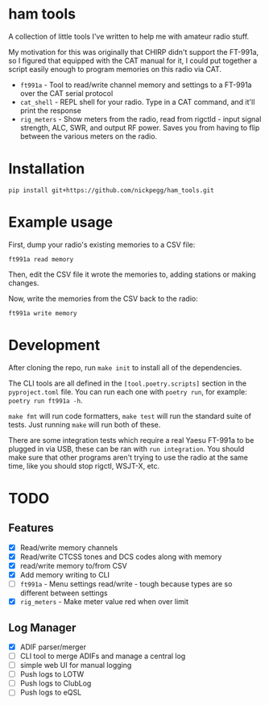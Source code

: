 # ham tools

A collection of little tools I've written to help me with amateur radio stuff.

My motivation for this was originally that CHIRP didn't support the FT-991a, so
I figured that equipped with the CAT manual for it, I could put together a
script easily enough to program memories on this radio via CAT.

* `ft991a` - Tool to read/write channel memory and settings to a FT-991a over the CAT serial protocol
* `cat_shell` - REPL shell for your radio. Type in a CAT command, and it'll print the response
* `rig_meters` - Show meters from the radio, read from rigctld - input signal
  strength, ALC, SWR, and output RF power. Saves you from having to flip between the
various meters on the radio.

# Installation
```
pip install git+https://github.com/nickpegg/ham_tools.git
```

# Example usage

First, dump your radio's existing memories to a CSV file:
```
ft991a read memory
```

Then, edit the CSV file it wrote the memories to, adding stations or making changes.

Now, write the memories from the CSV back to the radio:
```
ft991a write memory
```


# Development

After cloning the repo, run `make init` to install all of the dependencies.

The CLI tools are all defined in the `[tool.poetry.scripts]` section in the
`pyproject.toml` file. You can run each one with `poetry run`, for example:
`poetry run ft991a -h`.

`make fmt` will run code formatters, `make test` will run the standard suite of
tests. Just running `make` will run both of these.

There are some integration tests which require a real Yaesu FT-991a to be
plugged in via USB, these can be ran with `run integration`. You should make
sure that other programs aren't trying to use the radio at the same time, like
you should stop rigctl, WSJT-X, etc.


# TODO

## Features
- [x] Read/write memory channels
- [x] Read/write CTCSS tones and DCS codes along with memory
- [x] read/write memory to/from CSV
- [x] Add memory writing to CLI
- [ ] `ft991a` - Menu settings read/write - tough because types are so different between settings
- [x] `rig_meters` - Make meter value red when over limit

## Log Manager
- [x] ADIF parser/merger
- [ ] CLI tool to merge ADIFs and manage a central log
- [ ] simple web UI for manual logging
- [ ] Push logs to LOTW
- [ ] Push logs to ClubLog
- [ ] Push logs to eQSL
